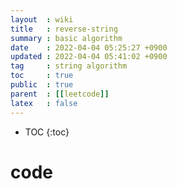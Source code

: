```yaml
---
layout  : wiki
title   : reverse-string 
summary : basic algorithm 
date    : 2022-04-04 05:25:27 +0900
updated : 2022-04-04 05:41:02 +0900
tag     : string algorithm 
toc     : true
public  : true
parent  : [[leetcode]]
latex   : false
---
```

* TOC
{:toc}

# code 
